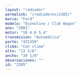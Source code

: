 ```yaml
---
layout: "radiador"
permalink: "/radiadores/2305/"
marca: "Ford"
modelo: "Econoline / Club Wagon"
ano: "2001"
motor: "V8 4.6 5.4"
transmision: "Automática"
parte: "431359"
clima: "Con clima"
alto: "23 5/8"
ancho: "30 1/8"
observaciones: ""
id: "2305"
---
```


